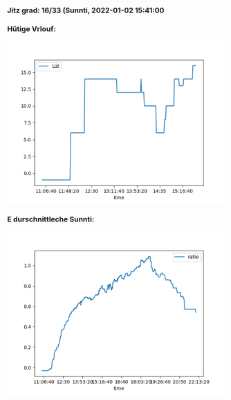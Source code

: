 ### Jitz grad: 16/33 (Sunnti, 2022-01-02 15:41:00

### Hütige Vrlouf:
![Graph](Today.png)

### E durschnittleche Sunnti:
![Graph](Sunnti.png)